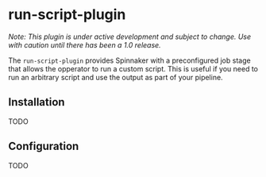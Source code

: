 # run-script-plugin

_Note: This plugin is under active development and subject to change. Use with caution until there has been
a 1.0 release._

The `run-script-plugin` provides Spinnaker with a preconfigured job stage that allows the opperator to run a custom script. This is useful if you need to run an arbitrary script and use the output as part of your pipeline.

## Installation
TODO

## Configuration
TODO
